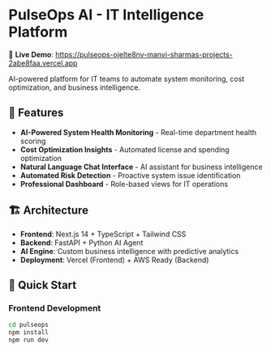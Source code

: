 # PulseOps AI - IT Intelligence Platform

🚀 **Live Demo**: https://pulseops-ojelte8nv-manvi-sharmas-projects-2abe8faa.vercel.app

AI-powered platform for IT teams to automate system monitoring, cost optimization, and business intelligence.

## 🎯 Features

- **AI-Powered System Health Monitoring** - Real-time department health scoring
- **Cost Optimization Insights** - Automated license and spending optimization  
- **Natural Language Chat Interface** - AI assistant for business intelligence
- **Automated Risk Detection** - Proactive system issue identification
- **Professional Dashboard** - Role-based views for IT operations

## 🏗️ Architecture

- **Frontend**: Next.js 14 + TypeScript + Tailwind CSS
- **Backend**: FastAPI + Python AI Agent
- **AI Engine**: Custom business intelligence with predictive analytics
- **Deployment**: Vercel (Frontend) + AWS Ready (Backend)

## 🚀 Quick Start

### Frontend Development
```bash
cd pulseops
npm install
npm run dev
